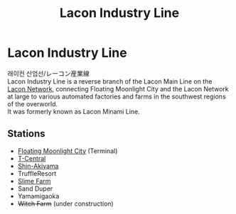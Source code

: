 ﻿---
layout: default
title: Lacon Industry Line
description: Lacon Industry Line
---

# Lacon Industry Line

래이컨 산업선/レーコン産業線<br>
Lacon Industry Line is a reverse branch of the Lacon Main Line
on the [Lacon Network](/rail-networks/lcn), connecting Floating Moonlight City
and the Lacon Network at large to various automated factories and farms in the
southwest regions of the overworld.<br>
It was formerly known as Lacon Minami Line.

## Stations

- [Floating Moonlight City](/rail-stations/floating-moonlight-city) (Terminal)
- [T-Central](/rail-stations/t-central)
- [Shin-Akiyama](/rail-stations/shin-akiyama)
- TruffleResort
- [Slime Farm](/rail-stations/slime-farm)
- Sand Duper
- Yamamigaoka
- ~~Witch Farm~~ (under construction)
